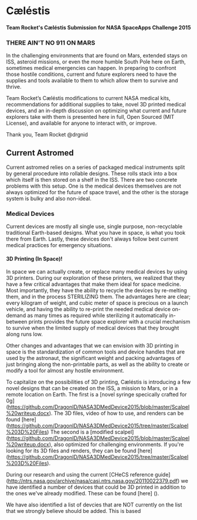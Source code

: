 # Cæléstis
#### Team Rocket's Cæléstis Submission for NASA SpaceApps Challenge 2015

### THERE AIN'T NO 911 ON MARS

In the challenging environments that are found on Mars, extended stays on ISS, asteroid missions, or even the more humble South Pole here on Earth, sometimes medical emergencies can happen. In preparing to confront those hostile conditions, current and future explorers need to have the supplies and tools available to them to which allow them to survive and thrive.

Team Rocket’s Cæléstis modifications to current NASA medical kits, recommendations for additional supplies to take, novel 3D printed medical devices, and an in-depth discussion on optimizing what current and future explorers take with them is presented here in full, Open Sourced (MIT License), and available for anyone to interact with, or improve.

Thank you,
Team Rocket
@drgnid

## Current Astromed

Current astromed relies on a series of packaged medical instruments split by general procedure into rollable designs. These rolls stack into a box which itself is then stored on a shelf in the ISS. There are two concrete problems with this setup. One is the medical devices themselves are not always optimized for the future of space travel, and the other is the storage system is bulky and also non-ideal.

### Medical Devices

Current devices are mostly all single use, single purpose, non-recyclable traditional Earth-based designs. What you have in space, is what you took there from Earth. Lastly, these devices don't always follow best current medical practices for emergency situations.

#### 3D Printing (In Space)!

In space we can actually create, or replace many medical devices by using 3D printers. During our exploration of these printers, we realized that they have a few critical advantages that make them ideal for space medicine. Most importantly, they have the ability to recycle the devices by re-melting them, and in the process STERILIZING them. The advantages here are clear; every kilogram of weight, and cubic meter of space is precious on a launch vehicle, and having the ability to re-print the needed medical device on-demand as many times as required while sterilizing it automatically in-between prints provides the future space explorer with a crucial mechanism to survive when the limited supply of medical devices that they brought along runs low.

Other changes and advantages that we can envision with 3D printing in space is the standardization of common tools and device handles that are used by the astronaut, the significant weight and packing advantages of just bringing along the non-printable parts, as well as the ability to create or modify a tool for almost any hostile environment.

To capitalize on the possibilities of 3D printing, Cæléstis is introducing a few novel designs that can be created on the ISS, a mission to Mars, or in a remote location on Earth. The first is a [novel syringe specically crafted for 0g] (https://github.com/DragonID/NASA3DMedDevice2015/blob/master/Scalpel%20writeup.docx). The 3D files, video of how to use, and renders can be found [here] (https://github.com/DragonID/NASA3DMedDevice2015/tree/master/Scalpel%203D%20Files) The second is a [modified scalpel] (https://github.com/DragonID/NASA3DMedDevice2015/blob/master/Scalpel%20writeup.docx), also optimized for challenging environments. If you're looking for its 3D files and renders, they can be found [here] (https://github.com/DragonID/NASA3DMedDevice2015/tree/master/Scalpel%203D%20Files).

During our research and using the current [CHeCS reference guide] (http://ntrs.nasa.gov/archive/nasa/casi.ntrs.nasa.gov/20110022379.pdf) we have identified a number of devices that could be 3D printed in addition to the ones we've already modified. These can be found [here] ().

We have also identified a list of devcies that are NOT currently on the list that we strongly believe should be added. This is based 
